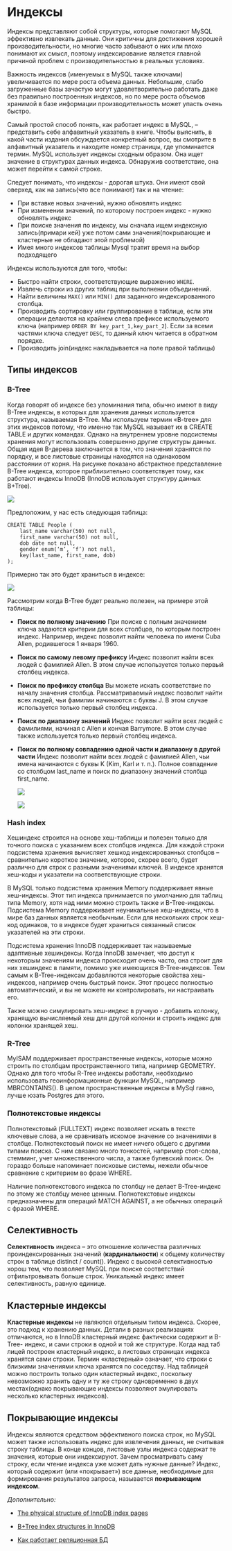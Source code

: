# Индексы

Индексы представляют собой структуры, которые помогают MySQL эффективно извлекать данные. Они критичны для достижения хорошей производительности, но многие часто забывают о них или плохо понимают их смысл, поэтому индексирование является главной причиной проблем с производительностью в реальных условиях. 

Важность индексов (именуемых в MySQL также ключами) увеличивается по мере роста объема данных. Небольшие, слабо загруженные базы зачастую могут удовлетворительно работать даже без правильно построенных индексов, но по мере роста объемов хранимой в базе информации производительность может упасть очень быстро.

Самый простой способ понять, как работает индекс в MySQL, – представить себе алфавитный указатель в книге. Чтобы выяснить, в какой части издания обсуждается конкретный вопрос, вы смотрите в алфавитный указатель и находите номер страницы, где упоминается термин. MySQL использует индексы сходным образом. Она ищет значение в структурах данных индекса. Обнаружив соответствие, она может перейти к самой строке. 

Следует понимать, что индексы - дорогая штука. Они имеют свой оверхед, как на запись(что все понимают) так и на чтение:

- При вставке новых значений, нужно обновлять индекс
- При изменении значений, по которому построен индекс - нужно обновлять индекс
- При поиске значения по индексу, мы сначала ищем индексную запись(примари кей) уже потом сами значения(покрывающие и кластерные не обладают этой проблемой)
- Имея много индексов таблицы Mysql тратит время на выбор подходящего

Индексы используются для того, чтобы:

- Быстро найти строки, соответствующие выражению `WHERE`.
- Извлечь строки из других таблиц при выполнении объединений.
- Найти величины  `MAX()`  или `MIN()`  для заданного индексированного столбца.
- Производить сортировку или группирование в таблице, если эти операции делаются на крайнем слева префиксе используемого ключа (например `ORDER BY key_part_1,key_part_2`). Если за всеми частями ключа следует `DESC`, то данный ключ читается в обратном порядке.
- Производить join(индекс накладывается на поле правой таблицы)


## Типы индексов

### B-Tree  
Когда говорят об индексе без упоминания типа, обычно имеют в виду B-Tree индексы, в которых для хранения данных используется структура, называемая B-Tree. Мы используем термин «B-tree» для этих индексов потому, что именно так MySQL называет их в CREATE TABLE и других командах. Однако на внутреннем уровне подсистемы хранения могут использовать совершенно другие структуры данных.
Общая идея B-дерева заключается в том, что значения хранятся по порядку, и все листовые страницы находятся на одинаковом расстоянии от корня. На рисунке показано абстрактное представление B-Tree индекса, которое приблизительно соответствует тому, как работают индексы InnoDB (InnoDB использует структуру данных B+Tree).

![ ](../../../media/bTreeIndex.png)



Предположим, у нас есть следующая таблица:

``` 
CREATE TABLE People (
    last_name varchar(50) not null,
    first_name varchar(50) not null,
    dob date not null,
    gender enum(‘m’, ‘f’) not null,
    key(last_name, first_name, dob)
);
```

Примерно так это будет храниться в индексе:

![ ](../../../media/bTreeExample.png)

Рассмотрим когда B-Tree будет реально полезен, на примере этой таблицы:

- **Поиск по полному значению** При поиске с полным значением ключа задаются критерии для всех
  столбцов, по которым построен индекс. Например, индекс позволит найти человека по имени Cuba Allen, родившегося 1 января 1960.

- **Поиск по самому левому префиксу** Индекс позволит найти всех людей с фамилией Allen. В этом случае используется только первый столбец индекса.

- **Поиск по префиксу столбца** Вы можете искать соответствие по началу значения столбца. Рассматриваемый индекс позволит найти всех людей, чьи фамилии начинаются с буквы J. В этом случае используется только первый столбец индекса.

- **Поиск по диапазону значений** Индекс позволит найти всех людей с фамилиями, начиная с Allen и кончая Barrymore. В этом случае также используется только первый столбец индекса.

- **Поиск по полному совпадению одной части и диапазону в другой части** Индекс позволит найти всех людей с фамилией Allen, чьи имена начинаются с буквы K (Kim, Karl и т. п.). Полное совпадение со столбцом last_name и поиск по диапазону значений столбца first_name.



  ![ ](../../../media/multiColumnIndex.png)



  ![ ](../../../media/multiSortIndex.png)

### Hash index 

Хешиндекс строится на основе хеш-таблицы и полезен только для точного поиска с указанием всех столбцов индекса. Для каждой строки подсистема хранения вычисляет хешкод индексированных столбцов –
сравнительно короткое значение, которое, скорее всего, будет различно для строк с разными значениями ключей. В индексе хранятся хеш-коды и указатели на соответствующие строки.

В MySQL только подсистема хранения Memory поддерживает явные хеш-индексы. Этот тип индекса принимается по умолчанию для таблиц типа Memory, хотя над ними можно строить также и B-Tree-индексы. Подсистема Memory поддерживает неуникальные хеш-индексы, что в мире баз данных является необычным. Если для нескольких строк хеш-код одинаков, то в индексе будет храниться связанный список указателей на эти строки.

Подсистема хранения InnoDB поддерживает так называемые адаптивные хешиндексы. Когда InnoDB замечает, что доступ к некоторым значениям индекса происходит очень часто, она строит для них хешиндекс в памяти, помимо уже имеющихся B-Tree-индексов. Тем самым к B-Tree-индексам добавляются некоторые свойства хеш-индексов, например очень быстрый поиск. Этот процесс полностью автоматический, и вы не можете ни контролировать, ни настраивать его.

Также можно симулировать хеш-индекс в ручную - добавить колонку, хранящую вычисляемый хеш для другой колонки и строить индекс для колонки хранящей хеш.

### R-Tree 

MyISAM поддерживает пространственные индексы, которые можно строить по столбцам пространственного типа, например GEOMETRY. Однако для того чтобы R-Tree индексы работали, необходимо использовать
геоинформационные функции MySQL, например MBRCONTAINS(). В целом пространственные индексы в MySql гавно, лучше юзать Postgres для этого.

### Полнотекстовые индексы

Полнотекстовый (FULLTEXT) индекс позволяет искать в тексте ключевые слова, а не сравнивать искомое значение со значениями в столбце. Полнотекстовый поиск не имеет ничего общего с другими типами поиска. С ним связано много тонкостей, например стоп-слова, стемминг, учет множественного числа, а также булевский поиск. Он гораздо больше напоминает поисковые системы, нежели обычное сравнение с критерием во фразе WHERE.

Наличие полнотекстового индекса по столбцу не делает B-Tree-индекс по этому же столбцу менее ценным. Полнотекстовые индексы предназначены для операций MATCH AGAINST, а не обычных операций с фразой WHERE. 

## Селективность

**Селективность** индекса – это отношение количества различных проиндексированных значений (**кардинальности**) к общему количеству строк в таблице distinct / count(). Индекс с высокой селективностью хорош тем, что позволяет MySQL при поиске соответствий отфильтровывать больше строк. Уникальный индекс имеет селективность, равную единице. 

## Кластерные индексы

**Кластерные индексы** не являются отдельным типом индекса. Скорее, это подход к хранению данных. Детали в разных реализациях отличаются, но в InnoDB кластерный индекс фактически содержит и B-Tree-
индекс, и сами строки в одной и той же структуре. Когда над таб лицей построен кластерный индекс, в листовых страницах индекса хранятся сами строки. Термин «кластерный» означает, что строки с близкими значениями ключа хранятся по соседству. Над таблицей можно построить только один кластерный индекс, поскольку
невозможно хранить одну и ту же строку одновременно в двух местах(однако покрывающие индексы позволяют эмулировать несколько кластерных индексов).

## Покрывающие индексы

Индексы являются средством эффективного поиска строк, но MySQL может также использовать индекс для извлечения данных, не считывая строку таблицы. В конце концов, листовые узлы индекса содержат те значения, которые они индексируют. Зачем просматривать саму строку, если чтение индекса уже может дать нужные данные? Индекс, который содержит (или «покрывает») все данные, необходимые для
формирования результатов запроса, называется **покрывающим индексом**.



*Дополнительно:*

- [The physical structure of InnoDB index pages](https://blog.jcole.us/2013/01/07/the-physical-structure-of-innodb-index-pages/)
- [B+Tree index structures in InnoDB](https://blog.jcole.us/2013/01/10/btree-index-structures-in-innodb/)

- [Как работает реляционная БД](https://habr.com/company/mailru/blog/266811/)

